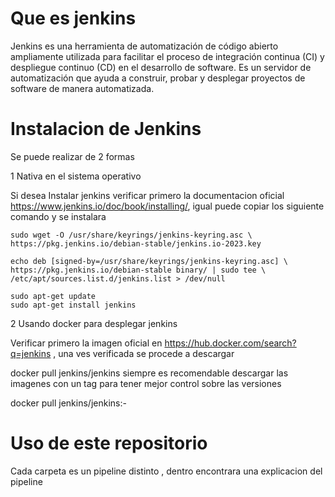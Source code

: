 # Que es jenkins 

Jenkins es una herramienta de automatización de código abierto ampliamente utilizada para facilitar el proceso de integración continua (CI) y despliegue continuo (CD) en el desarrollo de software. Es un servidor de automatización que ayuda a construir, probar y desplegar proyectos de software de manera automatizada.

# Instalacion de Jenkins

Se puede realizar de 2 formas 

1 Nativa en el sistema operativo

Si desea Instalar jenkins verificar primero la documentacion oficial https://www.jenkins.io/doc/book/installing/, igual puede copiar los siguiente comando y se instalara 

```
sudo wget -O /usr/share/keyrings/jenkins-keyring.asc \
https://pkg.jenkins.io/debian-stable/jenkins.io-2023.key
```

```
echo deb [signed-by=/usr/share/keyrings/jenkins-keyring.asc] \
https://pkg.jenkins.io/debian-stable binary/ | sudo tee \
/etc/apt/sources.list.d/jenkins.list > /dev/null
```

```
sudo apt-get update
sudo apt-get install jenkins
```

2 Usando docker para desplegar jenkins

Verificar primero la imagen oficial en https://hub.docker.com/search?q=jenkins , una ves verificada se procede a descargar

docker pull jenkins/jenkins  siempre es recomendable descargar las imagenes con un tag para tener mejor control sobre las versiones 

docker pull jenkins/jenkins:<version>-<jdk>


# Uso de este repositorio

Cada carpeta es un pipeline distinto , dentro encontrara una explicacion del pipeline 
